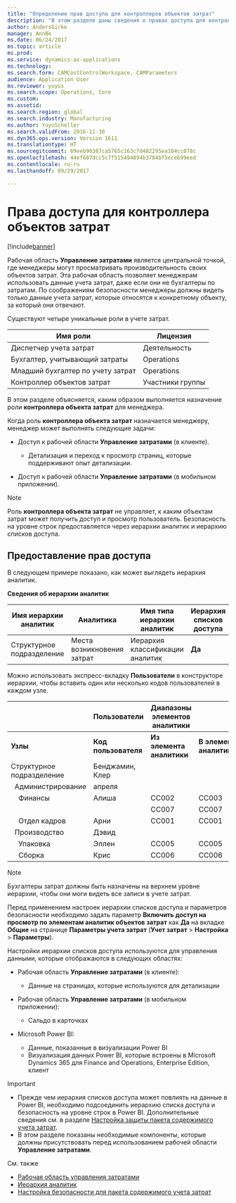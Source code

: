 ```yaml
---
title: "Определение прав доступа для контроллеров объектов затрат"
description: "В этом разделе даны сведения о правах доступа для контроллеров объектов затрат."
author: AndersGirke
manager: AnnBe
ms.date: 06/24/2017
ms.topic: article
ms.prod: 
ms.service: dynamics-ax-applications
ms.technology: 
ms.search.form: CAMCostControlWorkspace, CAMParameters
audience: Application User
ms.reviewer: yuyus
ms.search.scope: Operations, Core
ms.custom: 
ms.assetid: 
ms.search.region: global
ms.search.industry: Manufacturing
ms.author: YuyuScheller
ms.search.validFrom: 2016-11-30
ms.dyn365.ops.version: Version 1611
ms.translationtype: HT
ms.sourcegitcommit: 69eeb90387ca5765c163c7d482295ea104cc078c
ms.openlocfilehash: 44ef687dcc5c7f515494894b3784bf5eceb99eed
ms.contentlocale: ru-ru
ms.lasthandoff: 09/29/2017

---
```


# <a name="access-rights-of-a-cost-object-controller"></a>Права доступа для контроллера объектов затрат

[!include[banner](../includes/banner.md)]

Рабочая область **Управление затратами** является центральной точкой, где менеджеры могут просматривать производительность своих объектов затрат. Эта рабочая область позволяет менеджерам использовать данные учета затрат, даже если они не бухгалтеры по затратам. По соображениям безопасности менеджеры должны видеть только данные учета затрат, которые относятся к конкретному объекту, за который они отвечают.

Существуют четыре уникальные роли в учете затрат.

| Имя роли               | Лицензия      |
|-------------------------|--------------|
| Диспетчер учета затрат | Деятельность     |
| Бухгалтер, учитывающий затраты         | Operations   |
| Младший бухгалтер по учету затрат   | Operations   |
| Контроллер объектов затрат  | Участники группы |

В этом разделе объясняется, каким образом выполняется назначение роли **контроллера объекта затрат** для менеджера.

Когда роль **контроллера объекта затрат** назначается менеджеру, менеджер может выполнять следующие задачи:

- Доступ к рабочей области **Управление затратами** (в клиенте).

    - Детализация и переход к просмотр страниц, которые поддерживают опыт детализации.

- Доступ к рабочей области **Управление затратами** (в мобильном приложении).

> [!NOTE]
> Роль **контроллера объекта затрат** не управляет, к каким объектам затрат может получить доступ и просмотр пользователь. Безопасность на уровне строк предоставляется через иерархии аналитик и иерархию списков доступа.

## <a name="grant-access-rights"></a>Предоставление прав доступа
В следующем примере показано, как может выглядеть иерархия аналитик.

**Сведения об иерархии аналитик**

| Имя иерархии аналитик | Аналитика    | Имя типа иерархии аналитик      | Иерархия списков доступа |
|--------------------------|--------------|------------------------------------|-----------------------|
| Cтруктурное подразделение             | Места возникновения затрат | Иерархия классификации аналитик | **Да**               |

Можно использовать экспресс-вкладку **Пользователи** в конструкторе иерархии, чтобы вставить один или несколько кодов пользователей в каждом узле.

|                                   | Пользователи            | Диапазоны элементов аналитики   |                         |
|-----------------------------------|------------------|---------------------------|-------------------------|
| **Узлы**                         | **Код пользователя**      | **Из элемента аналитики** | **В элемент аналитики** |
| Cтруктурное подразделение                      | Бенджамин, Клер |                           |                         |
| &nbsp;&nbsp;Администрирование                 | апреля            |                           |                         |
| &nbsp;&nbsp;&nbsp;&nbsp;Финансы   | Алиша           | CC002                     | CC003                   |
|                                   |                  | CC007                     | CC007                   |
| &nbsp;&nbsp;&nbsp;&nbsp;Отдел кадров        | Арни            | CC001                     | CC001                   |
| &nbsp;&nbsp;Производство            | Дэвид            |                           |                         |
| &nbsp;&nbsp;&nbsp;&nbsp;Упаковка | Эллен            | CC005                     | CC005                   |
| &nbsp;&nbsp;&nbsp;&nbsp;Сборка  | Крис            | CC006                     | CC006                   |

> [!NOTE]
> Бухгалтеры затрат должны быть назначены на верхнем уровне иерархии, чтобы они моги видеть все записи в учете затрат.

Перед применением настроек иерархии списков доступа и параметров безопасности необходимо задать параметр **Включить доступ на просмотр по элементам аналитик объектов затрат** как **Да** на вкладке **Общие** на странице **Параметры учета затрат** (**Учет затрат** > **Настройка** > **Параметры**).

Настройки иерархии списков доступа используются для управления данными, которые отображаются в следующих областях:

- Рабочая область **Управление затратами** (в клиенте):

    - Данные на страницах, которые используются для детализации

- Рабочая область **Управление затратами** (в мобильном приложении):

    - Сальдо в карточках

- Microsoft Power BI:

    - Данные, показанные в визуализации Power BI
    - Визуализация данных Power BI, которые встроены в Microsoft Dynamics 365 для Finance and Operations, Enterprise Edition, клиент

> [!IMPORTANT]
> - Прежде чем иерархия списков доступа может повлиять на данные в Power BI, необходимо подсоединить иерархию списка доступа и безопасность на уровне строк в Power BI. Дополнительные сведения см. в разделе [Настройка защиты пакета содержимого учета затрат](../../dev-itpro/analytics/setup-security-cost-accounting-content-pack.md).
> - В этом разделе показаны необходимые компоненты, которые должны присутствовать перед использованием рабочей области **Управление затратами**.

См. также

- [Рабочая область управления затратами](cost-control-workspace.md)
- [Иерархия аналитик](dimension-hierarchy.md)
- [Настройка безопасности для пакета содержимого учета затрат](../../dev-itpro/analytics/setup-security-cost-accounting-content-pack.md)

